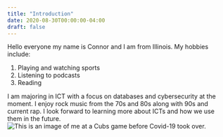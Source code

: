 ```yaml
---
title: "Introduction"
date: 2020-08-30T00:00:00-04:00
draft: false
---
```

Hello everyone my name is Connor and I am from Illinois. My hobbies include:

1. Playing and watching sports
2. Listening to podcasts
3. Reading

I am majoring in ICT with a focus on databases and cybersecurity at the moment. I enjoy rock music from the 70s and 80s along with 90s and current rap. I look forward to learning more about ICTs and how we use them in the future.
![This is an image of me at a Cubs game before Covid-19 took over.](ICT-302/content/IMG_3194.jpeg) 
